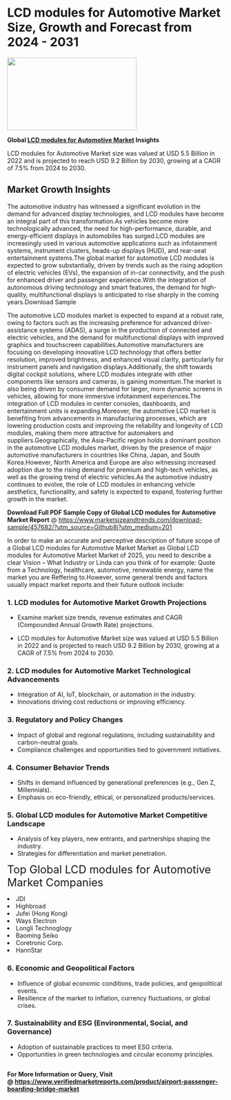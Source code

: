 <H1>LCD modules for Automotive Market Size, Growth and Forecast from 2024 - 2031</H1><img class="aligncenter size-medium wp-image-584254" src="https://thirdeyenews.in/wp-content/uploads/2024/09/Global-Market-Research-300x168.jpeg" alt="" width="300" height="168" /><p><strong>Global&nbsp;<a href="https://www.marketsizeandtrends.com/download-sample/457682/?utm_source=Github8j?utm_medium=201">LCD modules for Automotive Market</a> Insights</strong></p><p>LCD modules for Automotive Market size was valued at USD 5.5 Billion in 2022 and is projected to reach USD 9.2 Billion by 2030, growing at a CAGR of 7.5% from 2024 to 2030.</p><p><h2>Market Growth Insights</h2> <p>The automotive industry has witnessed a significant evolution in the demand for advanced display technologies, and LCD modules have become an integral part of this transformation.As vehicles become more technologically advanced, the need for high-performance, durable, and energy-efficient displays in automobiles has surged.LCD modules are increasingly used in various automotive applications such as infotainment systems, instrument clusters, heads-up displays (HUD), and rear-seat entertainment systems.The global market for automotive LCD modules is expected to grow substantially, driven by trends such as the rising adoption of electric vehicles (EVs), the expansion of in-car connectivity, and the push for enhanced driver and passenger experience.With the integration of autonomous driving technology and smart features, the demand for high-quality, multifunctional displays is anticipated to rise sharply in the coming years.Download Sample</p> <p>The automotive LCD modules market is expected to expand at a robust rate, owing to factors such as the increasing preference for advanced driver-assistance systems (ADAS), a surge in the production of connected and electric vehicles, and the demand for multifunctional displays with improved graphics and touchscreen capabilities.Automotive manufacturers are focusing on developing innovative LCD technology that offers better resolution, improved brightness, and enhanced visual clarity, particularly for instrument panels and navigation displays.Additionally, the shift towards digital cockpit solutions, where LCD modules integrate with other components like sensors and cameras, is gaining momentum.The market is also being driven by consumer demand for larger, more dynamic screens in vehicles, allowing for more immersive infotainment experiences.The integration of LCD modules in center consoles, dashboards, and entertainment units is expanding.Moreover, the automotive LCD market is benefiting from advancements in manufacturing processes, which are lowering production costs and improving the reliability and longevity of LCD modules, making them more attractive for automakers and suppliers.Geographically, the Asia-Pacific region holds a dominant position in the automotive LCD modules market, driven by the presence of major automotive manufacturers in countries like China, Japan, and South Korea.However, North America and Europe are also witnessing increased adoption due to the rising demand for premium and high-tech vehicles, as well as the growing trend of electric vehicles.As the automotive industry continues to evolve, the role of LCD modules in enhancing vehicle aesthetics, functionality, and safety is expected to expand, fostering further growth in the market.</p><p><span class=""><strong>Download Full PDF Sample Copy of Global LCD modules for Automotive Market Report</strong> @ <a href="https://www.marketsizeandtrends.com/download-sample/457682/?utm_source=Github8j?utm_medium=201" target="_blank">https://www.marketsizeandtrends.com/download-sample/457682/?utm_source=Github8j?utm_medium=201</a></span></p><p>In order to make an accurate and perceptive description of future scope of a Global&nbsp;LCD modules for Automotive Market Market as Global&nbsp;LCD modules for Automotive Market Market of 2025, you need to describe a clear Vision &ndash; What Industry or Linda can you think of for example: Quote from a Technology, healthcare, automotive, renewable energy, name the market you are Reffering to.However, some general trends and factors usually impact market reports and their future outlook include:</p><h3>1.&nbsp;<strong>LCD modules for Automotive Market Growth Projections</strong></h3><ul><li>Examine market size trends, revenue estimates and CAGR (Compounded Annual Growth Rate) projections.</li><li><p>LCD modules for Automotive Market size was valued at USD 5.5 Billion in 2022 and is projected to reach USD 9.2 Billion by 2030, growing at a CAGR of 7.5% from 2024 to 2030.</p></li></ul><h3>2.&nbsp;<strong>LCD modules for Automotive Market Technological Advancements</strong></h3><ul><li>Integration of AI, IoT, blockchain, or automation in the industry.</li><li>Innovations driving cost reductions or improving efficiency.</li></ul><h3>3.&nbsp;<strong>Regulatory and Policy Changes</strong></h3><ul><li>Impact of global and regional regulations, including sustainability and carbon-neutral goals.</li><li>Compliance challenges and opportunities tied to government initiatives.</li></ul><h3>4.&nbsp;<strong>Consumer Behavior Trends</strong></h3><ul><li>Shifts in demand influenced by generational preferences (e.g., Gen Z, Millennials).</li><li>Emphasis on eco-friendly, ethical, or personalized products/services.</li></ul><h3>5.&nbsp;<strong>Global LCD modules for Automotive Market Competitive Landscape</strong></h3><ul><li>Analysis of key players, new entrants, and partnerships shaping the industry.</li><li>Strategies for differentiation and market penetration.</li></ul><p data-pm-slice="1 1 []"><span style="color: inherit; font-family: inherit; font-size: 25px;">Top Global LCD modules for Automotive Market Companies</span></p><div class="" data-test-id=""><p><li>JDI</li><li> Highbroad</li><li> Jufei (Hong Kong)</li><li> Ways Electron</li><li> Longli Technoglogy</li><li> Baoming Seiko</li><li> Coretronic Corp.</li><li> HannStar</li></p></div><h3>6.&nbsp;<strong>Economic and Geopolitical Factors</strong></h3><ul><li>Influence of global economic conditions, trade policies, and geopolitical events.</li><li>Resilience of the market to inflation, currency fluctuations, or global crises.</li></ul><h3>7.&nbsp;<strong>Sustainability and ESG (Environmental, Social, and Governance)</strong></h3><ul><li>Adoption of sustainable practices to meet ESG criteria.</li><li>Opportunities in green technologies and circular economy principles.</li></ul><h2><strong style="font-size: 14px;">For More Information or Query, Visit @&nbsp;</strong><a style="background-color: #ffffff; font-size: 14px;" href="https://www.marketsizeandtrends.com/report/lcd-modules-for-automotive-market/" target="_blank">https://www.verifiedmarketreports.com/product/airport-passenger-boarding-bridge-market</a></h2>